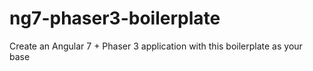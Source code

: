 # ng7-phaser3-boilerplate
Create an Angular 7 + Phaser 3 application with this boilerplate as your base
